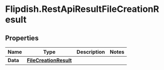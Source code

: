 # Flipdish.RestApiResultFileCreationResult

## Properties

Name | Type | Description | Notes
------------ | ------------- | ------------- | -------------
**Data** | [**FileCreationResult**](FileCreationResult.md) |  | 


